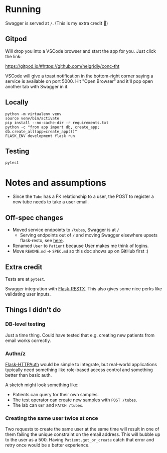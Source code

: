# Running

Swagger is served at `/`. (This is my extra credit 🙂)

## Gitpod

Will drop you into a VSCode browser and start the app for you. Just click the link:

https://gitpod.io/#https://github.com/helgridly/conc-tht

VSCode will give a toast notification in the bottom-right corner saying a service is available on port 5000. Hit "Open Browser" and it'll pop open another tab with Swagger in it.

## Locally

```
python -m virtualenv venv
source venv/bin/activate
pip install --no-cache-dir -r requirements.txt
python -c "from app import db, create_app; db.create_all(app=create_app())"
FLASK_ENV development flask run
```

## Testing

```
pytest
```

# Notes and assumptions

* Since the `Tube` has a FK relationship to a user, the POST to register a new tube needs to take a user email.

## Off-spec changes

* Moved service endpoints to `/tubes`, Swagger is at `/`
    * Serving endpoints out of `/` and moving Swagger elsewhere upsets flask-restx, see [here](https://github.com/noirbizarre/flask-restplus/issues/712).
* Renamed `User` to `Patient` because User makes me think of logins.
* Move `README.md` -> `SPEC.md` so this doc shows up on GitHub first :)

## Extra credit

Tests are at `pytest`.

Swagger integration with [Flask-RESTX](https://flask-restx.readthedocs.io/en/latest/). This also gives some nice perks like validating user inputs.

## Things I didn't do

### DB-level testing

Just a time thing. Could have tested that e.g. creating new patients from email works correctly.

### Authn/z

[Flask-HTTPAuth](https://flask-httpauth.readthedocs.io/en/latest/index.html) would be simple to integrate, but real-world applications typically need something like role-based access control and something better than basic auth.

A sketch might look something like:

* Patients can query for their own samples.
* The test operator can create new samples with `POST /tubes`.
* The lab can `GET` and `PATCH /tubes`.

### Creating the same user twice at once

Two requests to create the same user at the same time will result in one of them failing the unique constraint on the email address. This will bubble up to the user as a 500. Having `Patient.get_or_create` catch that error and retry once would be a better experience.
